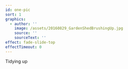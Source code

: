 ```yaml
---
id: one-pic
sort: 1
graphics:
  - author: ''
    image: /assets/20160829_GardenShedBrushingUp.jpg
    source: ''
    sourceText: ''
effect: fade-slide-top
effectTimeout: 0
---
```


Tidying up
